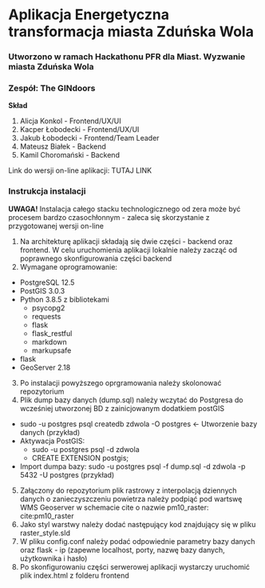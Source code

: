 # Aplikacja Energetyczna transformacja miasta Zduńska Wola
### Utworzono w ramach Hackathonu PFR dla Miast. Wyzwanie miasta Zduńska Wola
### Zespół: __The GINdoors__
__Skład__
1. Alicja Konkol - Frontend/UX/UI
2. Kacper Łobodecki - Frontend/UX/UI
3. Jakub Łobodecki - Frontend/Team Leader
4. Mateusz Białek - Backend
5. Kamil Choromański - Backend

Link do wersji on-line aplikacji: TUTAJ LINK



### Instrukcja instalacji
__UWAGA!__ Instalacja całego stacku technologicznego od zera może być procesem bardzo czasochłonnym - zaleca się skorzystanie z przygotowanej wersji on-line
1. Na architekturę aplikacji składają się dwie części - backend oraz frontend. W celu uruchomienia aplikacji lokalnie należy zacząć od poprawnego skonfigurowania części backend
2. Wymagane oprogramowanie:
- PostgreSQL 12.5
- PostGIS 3.0.3
- Python 3.8.5 z bibliotekami
  - psycopg2
  - requests
  - flask
  - flask_restful
  - markdown
  - markupsafe
- flask
- GeoServer 2.18
3. Po instalacji powyższego oprgramowania należy skolonować repozytorium
4. Plik dump bazy danych (dump.sql) należy wczytać do Postgresa do wcześniej utworzonej BD z zainicjowanym dodatkiem postGIS
- sudo -u postgres psql createdb zdwola -O postgres <- Utworzenie bazy danych (przykład)
- Aktywacja PostGIS:
  - sudo -u postgres psql -d zdwola
  - CREATE EXTENSION postgis;
- Import dumpa bazy:  sudo -u postgres psql -f dump.sql -d zdwola -p 5432 -U postgres (przykład)
5. Załączony do repozytorium plik rastrowy z interpolacją dziennych danych o zanieczyszczeniu powietrza należy podpiąć pod wartswę WMS Geoserver w schemacie cite o nazwie pm10_raster: cite:pm10_raster
6. Jako styl warstwy należy dodać następujący kod znajdujący się w pliku raster_style.sld
7. W pliku config.conf należy podać odpowiednie parametry bazy danych oraz flask - ip (zapewne localhost, porty, nazwę bazy danych, użytkownika i hasło)
8. Po skonfigurowaniu części serwerowej aplikacji wystarczy uruchomić plik index.html z folderu frontend


 
